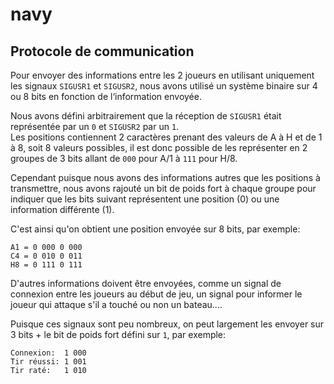 # navy

## Protocole de communication

Pour envoyer des informations entre les 2 joueurs en utilisant uniquement les signaux `SIGUSR1` et `SIGUSR2`, nous avons utilisé un système binaire sur 4 ou 8 bits en fonction de l‘information envoyée.

Nous avons défini arbitrairement que la réception de `SIGUSR1` était représentée par un `0` et `SIGUSR2` par un `1`.  
Les positions contiennent 2 caractères prenant des valeurs de A à H et de 1 à 8, soit 8 valeurs possibles, il est donc possible de les représenter en 2 groupes de 3 bits allant de `000` pour A/1 à `111` pour H/8.

Cependant puisque nous avons des informations autres que les positions à transmettre, nous avons rajouté un bit de poids fort à chaque groupe pour indiquer que les bits suivant représentent une position (0) ou une information différente (1).  

C'est ainsi qu'on obtient une position envoyée sur 8 bits, par exemple:
```
A1 = 0 000 0 000
C4 = 0 010 0 011
H8 = 0 111 0 111
```

D'autres informations doivent être envoyées, comme un signal de connexion entre les joueurs au début de jeu, un signal pour informer le joueur qui attaque s'il a touché ou non un bateau....  

Puisque ces signaux sont peu nombreux, on peut largement les envoyer sur 3 bits + le bit de poids fort défini sur `1`, par exemple:
```
Connexion:  1 000
Tir réussi: 1 001
Tir raté:   1 010
```
